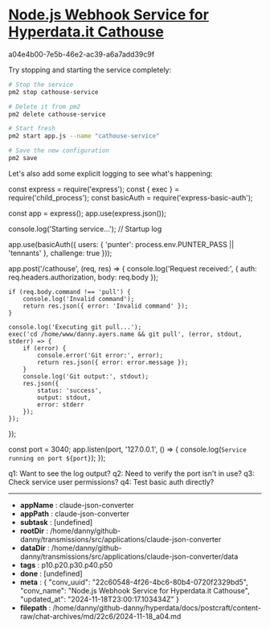 # [Node.js Webhook Service for Hyperdata.it Cathouse](https://claude.ai/chat/22c60548-4f26-4bc6-80b4-0720f2329bd5)

a04e4b00-7e5b-46e2-ac39-a6a7add39c9f

 Try stopping and starting the service completely:

```bash
# Stop the service
pm2 stop cathouse-service

# Delete it from pm2
pm2 delete cathouse-service

# Start fresh
pm2 start app.js --name "cathouse-service"

# Save the new configuration
pm2 save
```

Let's also add some explicit logging to see what's happening:

<antArtifact identifier="webhook-service" type="application/vnd.ant.code" language="javascript" title="Webhook Service with Debug">
const express = require('express');
const { exec } = require('child_process');
const basicAuth = require('express-basic-auth');

const app = express();
app.use(express.json());

console.log('Starting service...'); // Startup log

app.use(basicAuth({
    users: { 'punter': process.env.PUNTER_PASS || 'tennants' },
    challenge: true
}));

app.post('/cathouse', (req, res) => {
    console.log('Request received:', {
        auth: req.headers.authorization,
        body: req.body
    });
    
    if (req.body.command !== 'pull') {
        console.log('Invalid command');
        return res.json({ error: 'Invalid command' });
    }

    console.log('Executing git pull...');
    exec('cd /home/www/danny.ayers.name && git pull', (error, stdout, stderr) => {
        if (error) {
            console.error('Git error:', error);
            return res.json({ error: error.message });
        }
        console.log('Git output:', stdout);
        res.json({ 
            status: 'success',
            output: stdout,
            error: stderr
        });
    });
});

const port = 3040;
app.listen(port, '127.0.0.1', () => {
    console.log(`Service running on port ${port}`);
});
</antArtifact>

q1: Want to see the log output?
q2: Need to verify the port isn't in use?
q3: Check service user permissions?
q4: Test basic auth directly?

---

* **appName** : claude-json-converter
* **appPath** : claude-json-converter
* **subtask** : [undefined]
* **rootDir** : /home/danny/github-danny/transmissions/src/applications/claude-json-converter
* **dataDir** : /home/danny/github-danny/transmissions/src/applications/claude-json-converter/data
* **tags** : p10.p20.p30.p40.p50
* **done** : [undefined]
* **meta** : {
  "conv_uuid": "22c60548-4f26-4bc6-80b4-0720f2329bd5",
  "conv_name": "Node.js Webhook Service for Hyperdata.it Cathouse",
  "updated_at": "2024-11-18T23:00:17.103434Z"
}
* **filepath** : /home/danny/github-danny/hyperdata/docs/postcraft/content-raw/chat-archives/md/22c6/2024-11-18_a04.md
